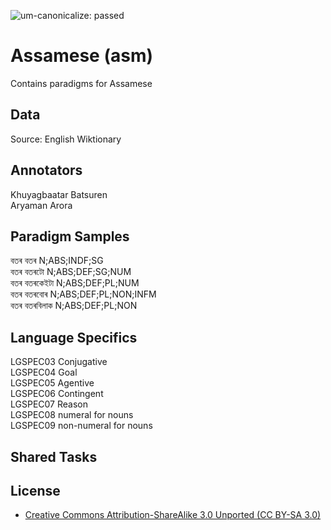 ![um-canonicalize: passed](https://img.shields.io/badge/um--canonicalize-passed-brightgreen.svg "um-canonicalize: passed")

# Assamese (asm)

Contains paradigms for Assamese

## Data

Source: English Wiktionary

## Annotators
Khuyagbaatar Batsuren <br />
Aryaman Arora

## Paradigm Samples
বতৰ	বতৰ	N;ABS;INDF;SG <br />
বতৰ	বতৰটো	N;ABS;DEF;SG;NUM <br />
বতৰ	বতৰকেইটা	N;ABS;DEF;PL;NUM <br />
বতৰ	বতৰবোৰ	N;ABS;DEF;PL;NON;INFM <br />
বতৰ	বতৰবিলাক	N;ABS;DEF;PL;NON <br />

## Language Specifics
LGSPEC03 Conjugative <br />
LGSPEC04 Goal <br />
LGSPEC05 Agentive <br />
LGSPEC06 Contingent <br />
LGSPEC07 Reason <br />
LGSPEC08 numeral for nouns <br />
LGSPEC09 non-numeral for nouns <br />

## Shared Tasks


## License
- [Creative Commons Attribution-ShareAlike 3.0 Unported (CC BY-SA 3.0)](https://creativecommons.org/licenses/by-sa/3.0/)

